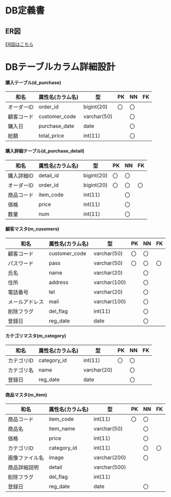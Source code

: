 # DB定義書
## ER図
[ER図はこちら](https://github.com/Aso2001363/2021sys-design/new/main/src/md/db"ER図はこちら")

# DBテーブルカラム詳細設計

#### 購入テーブル(d_purchase)
|和名|属性名(カラム名)    |型     | PK | NN | FK |
|----|-----------|-----------|---|---|---|
|オーダーID|order_id|bigint(20)    |〇 |〇 |   |
|顧客コード|customer_code|varchar(50)|  |〇|   |
|購入日|purchase_date|date       |  |〇|   |
|総額|total_price  |int(11)    |  |〇|   |

#### 購入詳細テーブル(d_purchase_detail)
|和名|属性名(カラム名)    |型     | PK | NN | FK |
|----|-----------|-----------|---|---|---|
|購入詳細ID|detail_id  |bigint(20) |〇 |〇  |  |
|オーダーID|order_id   |bigint(20) |〇 |〇  |〇|
|商品コード|item_code  |int(11)    |   |〇  |  |
|価格|price      |int(11)    |   |〇  |  |
|数量|num        |int(11)    |   |〇  |  |

#### 顧客マスタ(m_cusomers)
|和名|属性名(カラム名)    |型     | PK | NN | FK |
|----|-----------|-----------|---|---|---|
|顧客コード|customer_code|varchar(50)|〇|〇|   |
|パスワード|pass       |varchar(50)|〇|〇 |〇  |
|氏名|name       |varchar(20)|   |〇 |   |
|住所|address    |varchar(100)| |〇|     |
|電話番号|tel        |varchar(20) | |〇|     |
|メールアドレス|mail       |varchar(100)| |〇|     |
|削除フラグ|del_flag   |int(11)     | |〇|     |
|登録日|reg_date   |date        | |〇|     |

#### カテゴリマスタ(m_category)
|和名|属性名(カラム名)    |型     | PK | NN | FK |
|----|-----------|-----------|---|---|---|
|カテゴリID|category_id|int(11)|〇 |〇  |      |
|カテゴリ名|name       |varchar(20)|   |〇 |   |
|登録日|reg_date   |date       |   |〇 |   |

#### 商品マスタ(m_item)
|和名|属性名(カラム名)    |型     | PK | NN | FK |
|----|-----------|-----------|---|---|---|
|商品コード|item_code  |int(11)    |〇 |〇 |   |
|商品名|item_name  |varchar(50)|   |〇 |   |
|価格|price      |int(11)    |   |〇 |   |
|カテゴリID|category_id|int(11)    |   |〇 |〇 |
|画像ファイル名|image      |varchar(200)|  |〇 |   |
|商品詳細説明|detail     |varchar(500)|  |   |   |
|削除フラグ|del_flag   |int(11)    |  　|   |  |
|登録日|reg_date   |date       |  　|〇 |  | 
